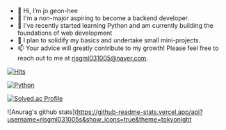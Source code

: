 - 👋 Hi, I’m jo geon-hee
- 👀 I'm a non-major aspiring to become a backend developer.
- 🌱  I've recently started learning Python and am currently building the foundations of web development
- 💞️ I plan to solidify my basics and undertake small mini-projects. 
- 📫 Your advice will greatly contribute to my growth! Please feel free to reach out to me at rjsgml031005@naver.com.
  
[![Hits](https://hits.seeyoufarm.com/api/count/incr/badge.svg?url=https%3A%2F%2Fgithub.com%2Fgeonheecc%2Fhit-counter&count_bg=%233D49C8&title_bg=%236C6767&icon=&icon_color=%23181717&title=hits&edge_flat=false)](https://hits.seeyoufarm.com)

[![Python](https://img.shields.io/badge/Python-Intermediate-blue?logo=python&logoColor=white)](https://www.python.org/)


[![Solved.ac Profile](http://mazassumnida.wtf/api/v2/generate_badge?boj=rjsgml031005)](https://solved.ac/rjsgml031005/) 

![Anurag's github stats](https://github-readme-stats.vercel.app/api?username=rjsgml031005s&show_icons=true&theme=tokyonight

